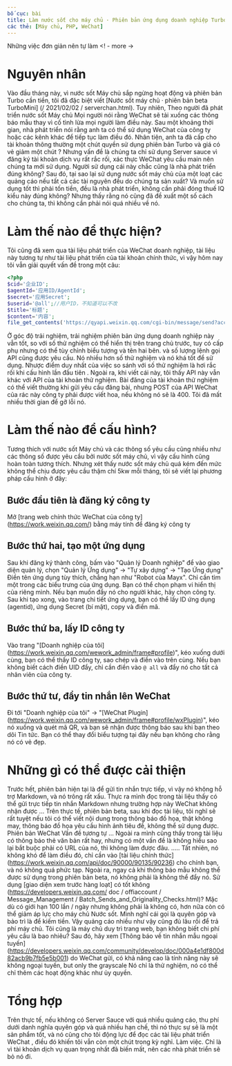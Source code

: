```yaml
---
bố cục: bài
title: Làm nước sốt cho máy chủ · Phiên bản ứng dụng doanh nghiệp TurboMini
các thẻ: [Máy ​​chủ, PHP, WeChat]
---
```


Những việc đơn giản nên tự làm <! - more ->

# Nguyên nhân
Vào đầu tháng này, vì nước sốt Máy chủ sắp ngừng hoạt động và phiên bản Turbo cần tiền, tôi đã đặc biệt viết [Nước sốt máy chủ · phiên bản beta TurboMini] (/ 2021/02/02 / serverchan.html). Tuy nhiên, Theo người đã phát triển nước sốt Máy chủ Mọi người nói rằng WeChat sẽ tải xuống các thông báo mẫu thay vì cố tình lừa mọi người làm điều này. Sau một khoảng thời gian, nhà phát triển nói rằng anh ta có thể sử dụng WeChat của công ty hoặc các kênh khác để tiếp tục làm điều đó. Nhân tiện, anh ta đã cấp cho tài khoản thông thường một chút quyền sử dụng phiên bản Turbo và giá có vẻ giảm một chút ?
Nhưng vấn đề là chúng ta chỉ sử dụng Server sauce vì đăng ký tài khoản dịch vụ rất rắc rối, xác thực WeChat yêu cầu main nên chúng ta mới sử dụng. Người sử dụng cái này chắc cũng là nhà phát triển đúng không? Sau đó, tại sao lại sử dụng nước sốt máy chủ của một loạt các quảng cáo nếu tất cả các tài nguyên đều do chúng ta sản xuất? Và muốn sử dụng tốt thì phải tốn tiền, đều là nhà phát triển, không cần phải đóng thuế IQ kiểu này đúng không?
Nhưng thấy rằng nó cũng đã đề xuất một số cách cho chúng ta, thì không cần phải nói quá nhiều về nó.

# Làm thế nào để thực hiện?
Tôi cũng đã xem qua tài liệu phát triển của WeChat doanh nghiệp, tài liệu này tương tự như tài liệu phát triển của tài khoản chính thức, vì vậy hôm nay tôi vẫn giải quyết vấn đề trong một câu:

```php
<?php
$cid='企业ID';
$agentId='应用ID/AgentId';
$secret='应用Secret';
$userid='@all';//用户ID，不知道可以不改
$title='标题';
$content='内容';
file_get_contents('https://qyapi.weixin.qq.com/cgi-bin/message/send?access_token='.json_decode(file_get_contents('https://qyapi.weixin.qq.com/cgi-bin/gettoken?corpid='.$cid.'&corpsecret='.$secret),true)['access_token'],false,stream_context_create(['http' => array('method'=>'POST','header'=>"content-type: application/json; charset=UTF-8",'content'=>'{"touser":"'.$userid.'","msgtype":"text","agentid":'.$agentId.',"text":{"content":"'.$title.'\n'.$content.'"}}')]));
```
Ở góc độ trải nghiệm, trải nghiệm phiên bản ứng dụng doanh nghiệp này vẫn tốt, so với số thử nghiệm có thể hiển thị trên trang chủ trước, tuy có cấp phụ nhưng có thể tùy chỉnh biểu tượng và tên hai bên. và số lượng lệnh gọi API cũng được yêu cầu. Nó nhiều hơn số thử nghiệm và nó khá tốt để sử dụng. Nhược điểm duy nhất của việc so sánh với số thử nghiệm là hơi rắc rối khi cấu hình lần đầu tiên .
Ngoài ra, khi viết cái này, tôi thấy API này vẫn khác với API của tài khoản thử nghiệm. Bài đăng của tài khoản thử nghiệm có thể viết thường khi gửi yêu cầu đăng bài, nhưng POST của API WeChat của rác này công ty phải được viết hoa, nếu không nó sẽ là 400. Tôi đã mất nhiều thời gian để gỡ lỗi nó.

# Làm thế nào để cấu hình?
Tương thích với nước sốt Máy chủ và các thông số yêu cầu cũng nhiều như các thông số được yêu cầu bởi nước sốt máy chủ, vì vậy cấu hình cũng hoàn toàn tương thích. Nhưng xét thấy nước sốt máy chủ quá kém đến mức không thể chịu được yêu cầu thậm chí 5kw mỗi tháng, tôi sẽ viết lại phương pháp cấu hình ở đây:
## Bước đầu tiên là đăng ký công ty
Mở [trang web chính thức WeChat của công ty] (https://work.weixin.qq.com/) bằng máy tính để đăng ký công ty
## Bước thứ hai, tạo một ứng dụng
Sau khi đăng ký thành công, bấm vào "Quản lý Doanh nghiệp" để vào giao diện quản lý, chọn "Quản lý Ứng dụng" → "Tự xây dựng" → "Tạo Ứng dụng"
Điền tên ứng dụng tùy thích, chẳng hạn như "Robot của Mayx". Chỉ cần tìm một trong các biểu trưng của ứng dụng. Bạn có thể chọn phạm vi hiển thị của riêng mình. Nếu bạn muốn đẩy nó cho người khác, hãy chọn công ty.
Sau khi tạo xong, vào trang chi tiết ứng dụng, bạn có thể lấy ID ứng dụng (agentid), ứng dụng Secret (bí mật), copy và điền mã.
## Bước thứ ba, lấy ID công ty
Vào trang "[Doanh nghiệp của tôi] (https://work.weixin.qq.com/wework_admin/frame#profile)", kéo xuống dưới cùng, bạn có thể thấy ID công ty, sao chép và điền vào trên cùng.
Nếu bạn không biết cách điền UID đẩy, chỉ cần điền vào `@ all` và đẩy nó cho tất cả nhân viên của công ty.
## Bước thứ tư, đẩy tin nhắn lên WeChat
Đi tới "Doanh nghiệp của tôi" → "[WeChat Plugin] (https://work.weixin.qq.com/wework_admin/frame#profile/wxPlugin)", kéo nó xuống và quét mã QR, và bạn sẽ nhận được thông báo sau khi bạn theo dõi Tin tức.
Bạn có thể thay đổi biểu tượng tại đây nếu bạn không cho rằng nó có vẻ đẹp.

# Những gì có thể được cải thiện
Trước hết, phiên bản hiện tại là để gửi tin nhắn trực tiếp, vì vậy nó không hỗ trợ Markdown, và nó trông rất xấu. Thực ra mình đọc trong tài liệu thấy có thể gửi trực tiếp tin nhắn Markdown nhưng trường hợp này WeChat không nhận được ...
Trên thực tế, phiên bản beta, sau khi đọc tài liệu, tôi nghĩ sẽ rất tuyệt nếu tôi có thể viết nội dung trong thông báo đồ họa, thật không may, thông báo đồ họa yêu cầu hình ảnh tiêu đề, không thể sử dụng được. Phiên bản WeChat Vấn đề tương tự ...
Ngoài ra mình cũng thấy trong tài liệu có thông báo thẻ văn bản rất hay, nhưng có một vấn đề là không hiểu sao lại bắt buộc phải có URL của nó, thì không làm được đâu. ..…
Tất nhiên, nó không khó để làm điều đó, chỉ cần vào [tài liệu chính thức] (https://work.weixin.qq.com/api/doc/90000/90135/90236) cho chính bạn, và nó không quá phức tạp.
Ngoài ra, ngay cả khi thông báo mẫu không thể được sử dụng trong phiên bản beta, nó không phải là không thể đẩy nó. Sử dụng [giao diện xem trước hàng loạt] có tốt không (https://developers.weixin.qq.com/ doc / offiaccount / Message_Management / Batch_Sends_and_Originality_Checks.html)? Mặc dù có giới hạn 100 lần / ngày nhưng không phải là không có, hơn nữa còn có thể giảm áp lực cho máy chủ Nước sốt. Mình nghĩ cái gọi là quyên góp và bảo trì là để kiếm tiền. Vậy quảng cáo nhiều như vậy cũng đủ lâu rồi để trả phí máy chủ. Tôi cũng là máy chủ duy trì trang web, bạn không biết chi phí yêu cầu là bao nhiêu?
Sau đó, hãy xem [Thông báo về tin nhắn mẫu ngoại tuyến] (https://developers.weixin.qq.com/community/develop/doc/000a4e1df800d82acb9b7fb5e5b001) do WeChat gửi, có khả năng cao là tính năng này sẽ không ngoại tuyến, but only the grayscale Nó chỉ là thử nghiệm, nó có thể chỉ thêm các hoạt động khác như ủy quyền.

# Tổng hợp
Trên thực tế, nếu không có Server Sauce với quá nhiều quảng cáo, thu phí dưới danh nghĩa quyên góp và quá nhiều hạn chế, thì nó thực sự sẽ là một sản phẩm tốt, và nó cũng cho tôi động lực để đọc các tài liệu phát triển WeChat , điều đó khiến tôi vẫn còn một chút trong kỳ nghỉ. Làm việc. Chỉ là vì tài khoản dịch vụ quan trọng nhất đã biến mất, nên các nhà phát triển sẽ bỏ nó đi.
